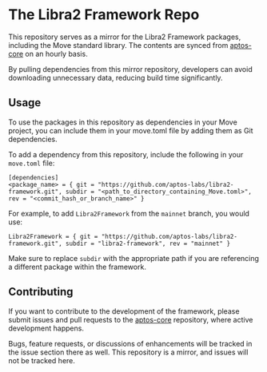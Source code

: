 # The Libra2 Framework Repo

This repository serves as a mirror for the Libra2 Framework packages, including the Move standard library. The contents are synced from [aptos-core](https://github.com/finalverse/libra2-core) on an hourly basis.

By pulling dependencies from this mirror repository, developers can avoid downloading unnecessary data, reducing build time significantly.

## Usage
To use the packages in this repository as dependencies in your Move project, you can include them in your move.toml file by adding them as Git dependencies.

To add a dependency from this repository, include the following in your `move.toml` file:
```
[dependencies]
<package_name> = { git = "https://github.com/aptos-labs/libra2-framework.git", subdir = "<path_to_directory_containing_Move.toml>", rev = "<commit_hash_or_branch_name>" }
```
For example, to add `Libra2Framework` from the `mainnet` branch, you would use:
```
Libra2Framework = { git = "https://github.com/aptos-labs/libra2-framework.git", subdir = "libra2-framework", rev = "mainnet" }
```
Make sure to replace `subdir` with the appropriate path if you are referencing a different package within the framework.

## Contributing
If you want to contribute to the development of the framework, please submit issues and pull requests to the [aptos-core](https://github.com/finalverse/libra2-core) repository, where active development happens.

Bugs, feature requests, or discussions of enhancements will be tracked in the issue section there as well. This repository is a mirror, and issues will not be tracked here.
